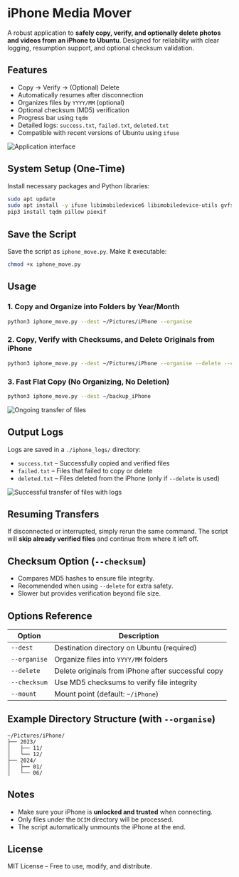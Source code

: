 # iPhone Media Mover

A robust application to **safely copy, verify, and optionally delete photos and videos from an iPhone to Ubuntu**. Designed for reliability with clear logging, resumption support, and optional checksum validation.

## Features

* Copy → Verify → (Optional) Delete
* Automatically resumes after disconnection
* Organizes files by `YYYY/MM` (optional)
* Optional checksum (MD5) verification
* Progress bar using `tqdm`
* Detailed logs: `success.txt`, `failed.txt`, `deleted.txt`
* Compatible with recent versions of Ubuntu using `ifuse`

![Application interface](img/img1.jpg)

## System Setup (One-Time)

Install necessary packages and Python libraries:

```bash
sudo apt update
sudo apt install -y ifuse libimobiledevice6 libimobiledevice-utils gvfs-backends
pip3 install tqdm pillow piexif
```

## Save the Script

Save the script as `iphone_move.py`. Make it executable:

```bash
chmod +x iphone_move.py
```

## Usage

### 1. Copy and Organize into Folders by Year/Month

```bash
python3 iphone_move.py --dest ~/Pictures/iPhone --organise
```

### 2. Copy, Verify with Checksums, and Delete Originals from iPhone

```bash
python3 iphone_move.py --dest ~/Pictures/iPhone --organise --delete --checksum
```

### 3. Fast Flat Copy (No Organizing, No Deletion)

```bash
python3 iphone_move.py --dest ~/backup_iPhone
```

![Ongoing transfer of files](img/img2.jpg)

## Output Logs

Logs are saved in a `./iphone_logs/` directory:

* `success.txt` – Successfully copied and verified files
* `failed.txt` – Files that failed to copy or delete
* `deleted.txt` – Files deleted from the iPhone (only if `--delete` is used)

![Successful transfer of files with logs](img/img3.jpg)

## Resuming Transfers

If disconnected or interrupted, simply rerun the same command. The script will **skip already verified files** and continue from where it left off.

## Checksum Option (`--checksum`)

* Compares MD5 hashes to ensure file integrity.
* Recommended when using `--delete` for extra safety.
* Slower but provides verification beyond file size.

## Options Reference

| Option | Description |
|--------|-------------|
| `--dest` | Destination directory on Ubuntu (required) |
| `--organise` | Organize files into `YYYY/MM` folders |
| `--delete` | Delete originals from iPhone after successful copy |
| `--checksum` | Use MD5 checksums to verify file integrity |
| `--mount` | Mount point (default: `~/iPhone`) |

## Example Directory Structure (with `--organise`)

```
~/Pictures/iPhone/
├── 2023/
│   ├── 11/
│   └── 12/
├── 2024/
│   ├── 01/
│   └── 06/
```

## Notes

* Make sure your iPhone is **unlocked and trusted** when connecting.
* Only files under the `DCIM` directory will be processed.
* The script automatically unmounts the iPhone at the end.

## License

MIT License – Free to use, modify, and distribute.
